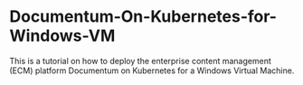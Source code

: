 # Documentum-On-Kubernetes-for-Windows-VM
This is a tutorial on how to deploy the enterprise content management (ECM) platform Documentum on Kubernetes for a Windows Virtual Machine.
